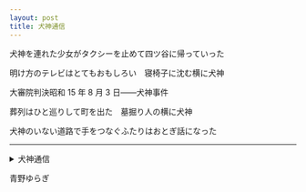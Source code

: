 ```yaml
---
layout: post
title: 犬神通信
---
```


<div class="tanka-area"><div class="tanka">
<p>犬神を連れた少女がタクシーを止めて四ツ谷に帰っていった</p>

<p>明け方のテレビはとてもおもしろい　寝椅子に沈む横に犬神</p>

<p>大審院判決昭和 <span class="tate-chu-yoko">15</span> 年 <span class="tate-chu-yoko">8</span> 月 <span class="tate-chu-yoko">3</span> 日——犬神事件</p>

<p>葬列はひと巡りして町を出た　墓掘り人の横に犬神</p>

<p>犬神のいない道路で手をつなぐふたりはおとぎ話になった</p>

</div></div>

---

<details><summary>犬神通信</summary>

犬神を連れた少女がタクシーを止めて四ツ谷に帰っていった<br/>
明け方のテレビはとてもおもしろい　寝椅子に沈む横に犬神<br/>
大審院判決昭和 15 年 8 月 3 日——犬神事件<br/>
葬列はひと巡りして町を出た　墓掘り人の横に犬神<br/>
犬神のいない道路で手をつなぐふたりはおとぎ話になった<br/>
<br/>

</details>

青野ゆらぎ

